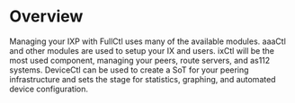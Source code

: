 # Overview

Managing your IXP with FullCtl uses many of the available modules. aaaCtl and other modules are used to setup your IX and users. ixCtl will be the most used component, managing your peers, route servers, and as112 systems. DeviceCtl can be used to create a SoT for your peering infrastructure and sets the stage for statistics, graphing, and automated device configuration.
